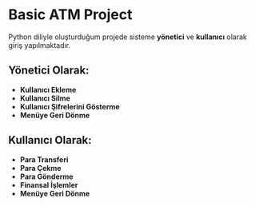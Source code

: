 # Basic ATM Project

Python diliyle oluşturduğum projede sisteme **yönetici** ve **kullanıcı** olarak giriş yapılmaktadır. 

## Yönetici Olarak:
- **Kullanıcı Ekleme**
- **Kullanıcı Silme**
- **Kullanıcı Şifrelerini Gösterme**
- **Menüye Geri Dönme**

## Kullanıcı Olarak:
- **Para Transferi**
- **Para Çekme**
- **Para Gönderme**
- **Finansal İşlemler**
- **Menüye Geri Dönme**
